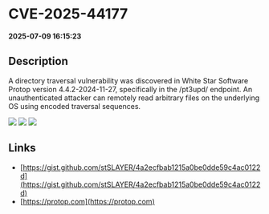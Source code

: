 # CVE-2025-44177

**2025-07-09 16:15:23**

## Description
A directory traversal vulnerability was discovered in White Star Software Protop version 4.4.2-2024-11-27, specifically in the /pt3upd/ endpoint. An unauthenticated attacker can remotely read arbitrary files on the underlying OS using encoded traversal sequences.

![](https://img.shields.io/static/v1?label=Score&message=8.2&color=red)
![](https://img.shields.io/static/v1?label=Severity&message=HIGH&color=red)
![](https://img.shields.io/static/v1?label=CWE&message=Traversal&color=green)

## Links
- [https://gist.github.com/stSLAYER/4a2ecfbab1215a0be0dde59c4ac0122d](https://gist.github.com/stSLAYER/4a2ecfbab1215a0be0dde59c4ac0122d)
- [https://protop.com](https://protop.com)
